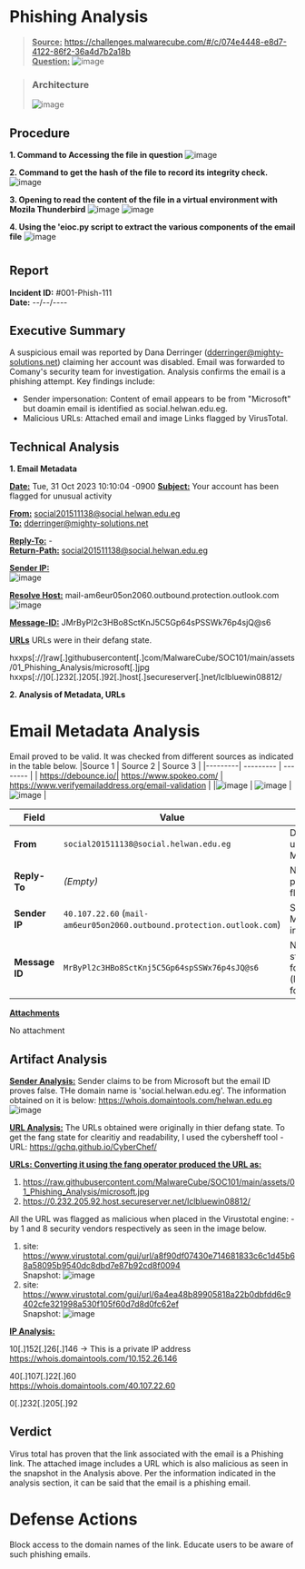# Phishing Analysis 

> **<ins>Source:</ins>**
> https://challenges.malwarecube.com/#/c/074e4448-e8d7-4122-86f2-36a4d7b2a18b  
> **<ins>Question:</ins>**
><picture>![image](https://github.com/user-attachments/assets/1b7ae777-6107-499e-9173-9e4ac23e4a0a) </picture>

> ### Architecture
> <picture>![image](https://github.com/user-attachments/assets/2625168d-f29c-4582-b83f-756a89fb21d8) </picture>

## Procedure
**1. Command to Accessing the file in question** 
<picture>![image](https://github.com/user-attachments/assets/26dc0bd7-ceff-4253-aace-fc4530c4e431) </picture>

**2. Command to get the hash of the file to record its integrity check.**
<picture>![image](https://github.com/user-attachments/assets/07faf62d-e99c-4d0d-930c-3c3ce85d4597)</picture>

**3. Opening to read the content of the file in a virtual environment with Mozila Thunderbird**
<picture>![image](https://github.com/user-attachments/assets/282acf76-dff9-4486-8317-a6da0f710bf8)</picture>
<picture>![image](https://github.com/user-attachments/assets/de978603-2c70-4c8e-8d63-16850a545d59)</picture>

**4. Using the 'eioc.py script to extract the various components of the email file** 
<picture>![image](https://github.com/user-attachments/assets/2a2923b5-db5f-43c9-a02a-73a2ebf95e81)</picture>

# 
## Report

**Incident ID:** #001-Phish-111  
**Date:**        --/--/----
## 


## Executive Summary

A suspicious email was reported by Dana Derringer (dderringer@mighty-solutions.net) claiming her account was disabled. Email was forwarded to Comany's security team for investigation. Analysis confirms the email is a phishing attempt. Key findings include:
+ Sender impersonation: Content of email appears to be from "Microsoft" but doamin email is identified as social.helwan.edu.eg.
+ Malicious URLs: Attached email and image Links flagged by VirusTotal.

## Technical Analysis

**1. Email Metadata**

**<ins>Date:</ins>** Tue, 31 Oct 2023 10:10:04 -0900
**<ins>Subject:</ins>** Your account has been flagged for unusual activity

**<ins>From:</ins>** social201511138@social.helwan.edu.eg  
**<ins>To:</ins>**   dderringer@mighty-solutions.net

**<ins>Reply-To:</ins>** -  
**<ins>Return-Path:</ins>** social201511138@social.helwan.edu.eg

**<ins>Sender IP:</ins>**  
<picture>![image](https://github.com/user-attachments/assets/83a30b9d-5827-4304-b309-1fb1cc13de98)</picture>

**<ins>Resolve Host:<ins>** mail-am6eur05on2060.outbound.protection.outlook.com
<picture>![image](https://github.com/user-attachments/assets/33c71829-6e1c-4a6f-8e0c-d137d70f2980)</picture>

**<ins>Message-ID:</ins>** JMrByPl2c3HBo8SctKnJ5C5Gp64sPSSWk76p4sjQ@s6

**<ins>URLs</ins>**
URLs were in their defang state.

hxxps[://]raw[.]githubusercontent[.]com/MalwareCube/SOC101/main/assets/01_Phishing_Analysis/microsoft[.]jpg
hxxps[://]0[.]232[.]205[.]92[.]host[.]secureserver[.]net/lclbluewin08812/

**2. Analysis of Metadata, URLs**

# Email Metadata Analysis
Email proved to be valid. It was checked from different sources as indicated in the table below.
|Source 1 | Source 2  | Source 3 |
|---------| --------- | -------- |
| https://debounce.io/| https://www.spokeo.com/ | https://www.verifyemailaddress.org/email-validation |
|<picture>![image](https://github.com/user-attachments/assets/3eb72df2-046b-4c87-80d3-6974f0683dff) </picture> | <picture>![image](https://github.com/user-attachments/assets/38c5489d-edde-489b-afc6-df3a2ecb6e15)</picture> | <picture>![image](https://github.com/user-attachments/assets/d6fb8f53-0921-4045-99b1-ae422db02999) </picture> |


| Field        | Value                                       | Analysis                                |
|--------------|---------------------------------------------|-----------------------------------------|
| **From**     | `social201511138@social.helwan.edu.eg`       | Domain unrelated to Microsoft.          |
| **Reply-To** | *(Empty)*                                   | No valid reply path (red flag).         |
| **Sender IP**| `40.107.22.60` (`mail-am6eur05on2060.outbound.protection.outlook.com`) | Spoofed Microsoft infrastructure.      |
| **Message ID**| `MrByPl2c3HBo8SctKnj5C5Gp64spSSWx76p4sJQ@s6` | Non-standard formatting (likely forged). |

**<ins>Attachments</ins>**

No attachment

## Artifact Analysis

**<ins>Sender Analysis:</ins>**
Sender claims to be from Microsoft but the email ID proves false. THe domain name is 'social.helwan.edu.eg'. The information obtained on it is below:
https://whois.domaintools.com/helwan.edu.eg
![image](https://github.com/user-attachments/assets/8883c5c1-31d7-4b86-8795-f7c83e60c97f)


**<ins>URL Analysis:</ins>**
The URLs obtained were originally in thier defang state. To get the fang state for clearitiy and readability, I used the cybersheff tool - URL: https://gchq.github.io/CyberChef/  

**<ins>URLs: Converting it using the fang operator produced the URL as: </ins>**
1. https://raw.githubusercontent.com/MalwareCube/SOC101/main/assets/01_Phishing_Analysis/microsoft.jpg
2. https://0.232.205.92.host.secureserver.net/lclbluewin08812/  

All the URL was flagged as malicious when placed in the Virustotal engine: -by 1 and 8 security vendors respectively as seen in the image below.
1. site:     https://www.virustotal.com/gui/url/a8f90df07430e714681833c6c1d45b68a58095b9540dc8dbd7e87b92cd8f0094  
   Snapshot: ![image](https://github.com/user-attachments/assets/227ffb34-37b9-49a9-b327-17c6e86e4357)
2. site: https://www.virustotal.com/gui/url/6a4ea48b89905818a22b0dbfdd6c9402cfe321998a530f105f60d7d8d0fc62ef  
   Snapshot: ![image](https://github.com/user-attachments/assets/04101e01-8c25-449a-be29-759beb30f1a1)


**<ins>IP Analysis:</ins>**

10[.]152[.]26[.]146 -> This is a private IP address  
https://whois.domaintools.com/10.152.26.146

40[.]107[.]22[.]60  
https://whois.domaintools.com/40.107.22.60

0[.]232[.]205[.]92

## Verdict

Virus total has proven that the link associated with the email is a Phishing link. The attached image includes a URL which is also malicious as seen in the snapshot in the Analysis above.
Per the information indicated in the analysis section, it can be said that the email is a phishing email.

Defense Actions
======================================
Block access to the domain names of the link.
Educate users to be aware of such phishing emails.
